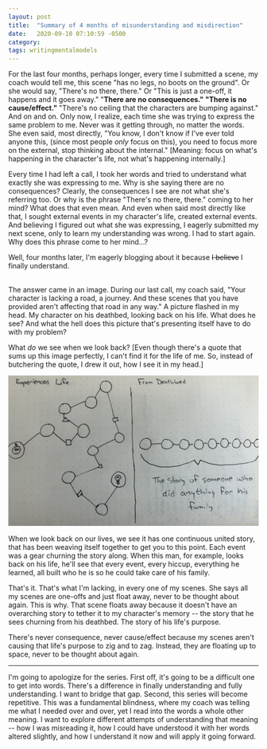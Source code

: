 ```yaml
---
layout: post
title:  "Summary of 4 months of misunderstanding and misdirection"
date:   2020-09-10 07:10:59 -0500
category: 
tags: writingmentalmodels
---
```

For the last four months, perhaps longer, every time I submitted a scene, my coach would tell me, this scene "has no legs, no boots on the ground". Or she would say, "There's no there, there." Or "This is just a one-off, it happens and it goes away." "**There are no consequences." "There is no cause/effect."** "There's no ceiling that the characters are bumping against." And on and on. Only now, I realize, each time she was trying to express the same problem to me. Never was it getting through, no matter the words. She even said, most directly, "You know, I don't know if I've ever told anyone this, (since most people *only* focus on this), you need to focus more on the external, stop thinking about the internal." [Meaning: focus on what's happening in the character's life, not what's happening internally.]

Every time I had left a call, I took her words and tried to understand what exactly she was expressing to me. Why is she saying there are no consequences? Clearly, the consequences I see are not what she's referring too. Or why is the phrase "There's no there, there." coming to her mind? What does that even mean. And even when said most directly like that, I sought external events in my character's life, created external events. And believing I figured out what she was expressing, I eagerly submitted my next scene, only to learn my understanding was wrong. I had to start again. Why does this phrase come to her mind...?

Well, four months later, I'm eagerly blogging about it because ~~I believe~~ I finally understand.

<br>
The answer came in an image. During our last call, my coach said, "Your character is lacking a road, a journey. And these scenes that you have provided aren't affecting that road in any way." A picture flashed in my head. My character on his deathbed, looking back on his life. What does he see? And what the hell does this picture that's presenting itself have to do with my problem?

What *do* we see when we look back? [Even though there's a quote that sums up this image perfectly, I can't find it for the life of me. So, instead of butchering the quote, I drew it out, how I see it in my head.]

![image info](https://raw.githubusercontent.com/SilenceVosh/silencevosh.github.io/master/_posts/assets/images/LifesPurpose.jpg "Life's Purpose")

When we look back on our lives, we see it has one continuous united story, that has been weaving itself together to get you to this point. Each event was a gear churning the story along. When this man, for example, looks back on his life, he'll see that every event, every hiccup, everything he learned, all built who he is so he could take care of his family. 

That's it. That's what I'm lacking, in every one of my scenes. She says all my scenes are one-offs and just float away, never to be thought about again. This is why. That scene floats away because it doesn't have an overarching story to tether it to my character's memory -- the story that he sees churning from his deathbed. The story of his life's purpose. 

There's never consequence, never cause/effect because my scenes aren't causing that life's purpose to zig and to zag. Instead, they are floating up to space, never to be thought about again.

***

I'm going to apologize for the series. First off, it's going to be a difficult one to get into words. There's a difference in finally understanding and fully understanding. I want to bridge that gap. Second, this series will become repetitive. This was a fundamental blindness, where my coach was telling me what I needed over and over, yet I read into the words a whole other meaning. I want to explore different attempts of understanding that meaning -- how I was misreading it, how I could have understood it with her words altered slightly, and how I understand it now and will apply it going forward.